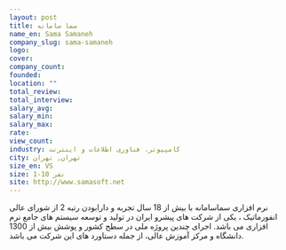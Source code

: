 ```yaml
---
layout: post
title: سما سامانه
name_en: Sama Samaneh
company_slug: sama-samaneh
logo: 
cover: 
company_count:
founded:
location: ""
total_review: 
total_interview: 
salary_avg: 
salary_min: 
salary_max: 
rate: 
view_count: 
industry: کامپیوتر، فناوری اطلاعات و اینترنت
city: تهران, تهران
size_en: VS
size: 1-10 نفر
site: http://www.samasoft.net
---
```


نرم افزاری سماسامانه با بیش از 18 سال تجربه و دارابودن رتبه 2 از شورای عالی انفورماتیک ، یکی از شرکت های پیشرو ایران در تولید و توسعه سیستم های جامع نرم افزاری می باشد. اجرای چندین پروژه ملی در سطح کشور و پوشش بیش از 1300 دانشگاه و مرکز آموزش عالی، از جمله دستاورد های این شرکت می باشد.
